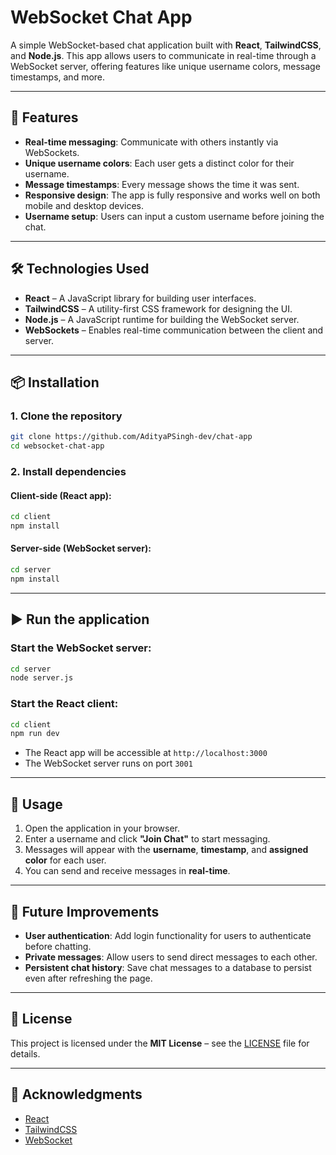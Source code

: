 # WebSocket Chat App

A simple WebSocket-based chat application built with **React**, **TailwindCSS**, and **Node.js**. This app allows users to communicate in real-time through a WebSocket server, offering features like unique username colors, message timestamps, and more.

---

## 🚀 Features

- **Real-time messaging**: Communicate with others instantly via WebSockets.
- **Unique username colors**: Each user gets a distinct color for their username.
- **Message timestamps**: Every message shows the time it was sent.
- **Responsive design**: The app is fully responsive and works well on both mobile and desktop devices.
- **Username setup**: Users can input a custom username before joining the chat.

---

## 🛠 Technologies Used

- **React** – A JavaScript library for building user interfaces.
- **TailwindCSS** – A utility-first CSS framework for designing the UI.
- **Node.js** – A JavaScript runtime for building the WebSocket server.
- **WebSockets** – Enables real-time communication between the client and server.

---

## 📦 Installation

### 1. Clone the repository

```bash
git clone https://github.com/AdityaPSingh-dev/chat-app
cd websocket-chat-app
```

### 2. Install dependencies

#### Client-side (React app):

```bash
cd client
npm install
```

#### Server-side (WebSocket server):

```bash
cd server
npm install
```

---

## ▶️ Run the application

### Start the WebSocket server:

```bash
cd server
node server.js
```

### Start the React client:

```bash
cd client
npm run dev
```

- The React app will be accessible at `http://localhost:3000`
- The WebSocket server runs on port `3001`

---

## 💬 Usage

1. Open the application in your browser.
2. Enter a username and click **"Join Chat"** to start messaging.
3. Messages will appear with the **username**, **timestamp**, and **assigned color** for each user.
4. You can send and receive messages in **real-time**.

---


## 🚧 Future Improvements

- **User authentication**: Add login functionality for users to authenticate before chatting.
- **Private messages**: Allow users to send direct messages to each other.
- **Persistent chat history**: Save chat messages to a database to persist even after refreshing the page.

---

## 📄 License

This project is licensed under the **MIT License** – see the [LICENSE](LICENSE) file for details.

---

## 🙌 Acknowledgments

- [React](https://reactjs.org/)
- [TailwindCSS](https://tailwindcss.com/)
- [WebSocket](https://developer.mozilla.org/en-US/docs/Web/API/WebSockets_API)
